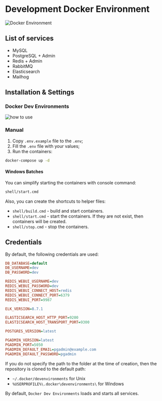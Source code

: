 # Development Docker Environment

<img src="https://preview.dragon-code.pro/andrey-helldar/docker-environment.svg?brand=docker" alt="Docker Environment"/>

## List of services

* MySQL
* PostgreSQL + Admin
* Redis + Admin
* RabbitMQ
* Elasticsearch
* Mailhog

## Installation & Settings

### Docker Dev Environments

![how to use](.github/images/how-to-use.gif)

### Manual

1. Copy `.env.example` file to the `.env`;
2. Fill the `.env` file with your values;
3. Run the containers:

```bash
docker-compose up -d
```

#### Windows Batches

You can simplify starting the containers with console command:

```bash
shell/start.cmd
```

Also, you can create the shortcuts to helper files:

- `shell/build.cmd` - build and start containers.
- `shell/start.cmd` - start the containers. If they are not exist, then containers will be created.
- `shell/stop.cmd` - stop the containers.

## Credentials

By default, the following credentials are used:

```ini
DB_DATABASE=default
DB_USERNAME=dev
DB_PASSWORD=dev

REDIS_WEBUI_USERNAME=dev
REDIS_WEBUI_PASSWORD=dev
REDIS_WEBUI_CONNECT_HOST=redis
REDIS_WEBUI_CONNECT_PORT=6379
REDIS_WEBUI_PORT=9987

ELK_VERSION=8.7.1

ELASTICSEARCH_HOST_HTTP_PORT=9200
ELASTICSEARCH_HOST_TRANSPORT_PORT=9300

POSTGRES_VERSION=latest

PGADMIN_VERSION=latest
PGADMIN_PORT=5050
PGADMIN_DEFAULT_EMAIL=pgadmin@example.com
PGADMIN_DEFAULT_PASSWORD=pgadmin
```

If you do not specify the path to the folder at the time of creation, then the repository is cloned to the default path:

- `~/.docker/devenvironments` for Unix
- `%USERPROFILE%\.docker\devenvironments\` for Windows

By default, `Docker Dev Environments` loads and starts all services.
